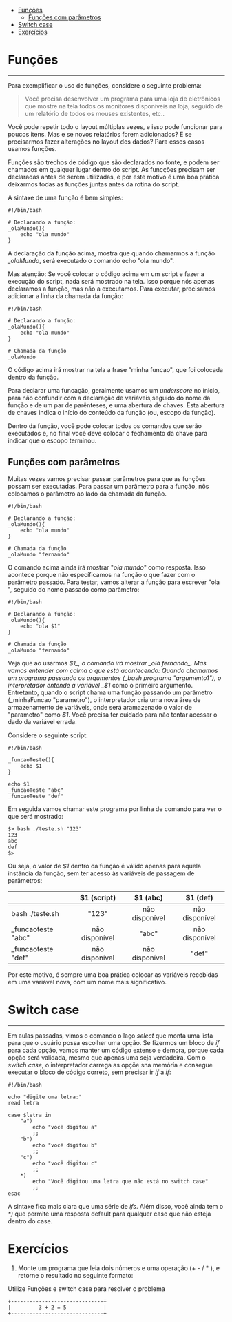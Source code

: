 - [Funções](#funções)
    - [Funções com parâmetros](#funções-com-parâmetros)
- [Switch case](#switch-case)
- [Exercícios](#exercícios)

# Funções

---


Para exemplificar o uso de funções, considere o seguinte problema:

> Você precisa desenvolver um programa para uma loja de eletrônicos que mostre na tela todos os monitores disponíveis na loja, seguido de um relatório de todos os mouses existentes, etc..

Você pode repetir todo o layout múltiplas vezes, e isso pode funcionar para poucos itens. Mas e se novos relatórios forem adicionados? E se precisarmos fazer alterações no layout dos dados? Para esses casos usamos funções.

Funções são trechos de código que são declarados no fonte, e podem ser chamados em qualquer lugar dentro do script. As funcções precisam ser declaradas antes de serem utilizadas, e por este motivo é uma boa prática deixarmos todas as funções juntas antes da rotina do script.

A sintaxe de uma função é bem simples:

```shell
#!/bin/bash

# Declarando a função:
_olaMundo(){
    echo "ola mundo"
}
```

A declaração da função acima, mostra que quando chamarmos a função *_olaMundo*, será executado o comando echo "ola mundo".

Mas atenção: Se você colocar o código acima em um script e fazer a execução do script, nada será mostrado na tela. Isso porque nós apenas declaramos a função, mas não a executamos. Para executar, precisamos adicionar a linha da chamada da função:

```shell
#!/bin/bash

# Declarando a função:
_olaMundo(){
    echo "ola mundo"
}

# Chamada da função
_olaMundo
```

O código acima irá mostrar na tela a frase "minha funcao", que foi colocada dentro da função.

Para declarar uma funcação, geralmente usamos um _underscore_ no ínicio, para não confundir com a declaração de variáveis,seguido do nome da função e de um par de parênteses, e uma abertura de chaves. Esta abertura de chaves indica o início do conteúdo da função (ou, escopo da função). 

Dentro da função, você pode colocar todos os comandos que serão executados e, no final você deve colocar o fechamento da chave para indicar que o escopo terminou.

## Funções com parâmetros

Muitas vezes vamos precisar passar parâmetros para que as funções possam ser executadas. Para passar um parâmetro para a função, nõs colocamos o parâmetro ao lado da chamada da função.

```shell
#!/bin/bash

# Declarando a função:
_olaMundo(){
    echo "ola mundo"
}

# Chamada da função
_olaMundo "fernando"
```

O comando acima ainda irá mostrar "_ola mundo_" como resposta. Isso acontece porque não específicamos na função o que fazer com o parâmetro passado. Para testar, vamos alterar a função para escrever "ola ", seguido do nome passado como parâmetro:

```shell
#!/bin/bash

# Declarando a função:
_olaMundo(){
    echo "ola $1"
}

# Chamada da função
_olaMundo "fernando"
```

Veja que ao usarmos _$1_, o comando irá mostrar _olá fernando_. Mas vamos entender com calma o que está acontecendo:
Quando chamamos um programa passando os arqumentos (_bash programa "argumento1"), o interpretador entende a variável _$1_ como o primeiro argumento. Entretanto, quando o script chama uma função passando um parâmetro (_minhaFuncao "parametro"), o interpretador cria uma nova área de armazenamento de variáveis, onde será aramazenado o valor de "parametro" como _$1_. Você precisa ter cuidado para não tentar acessar o dado da variável errada.

Considere o seguinte script:

```shell
#!/bin/bash

_funcaoTeste(){
    echo $1
}

echo $1
_funcaoTeste "abc"
_funcaoTeste "def"
```

Em seguida vamos chamar este programa por linha de comando para ver o que será mostrado:

```shell
$> bash ./teste.sh "123"
123
abc
def
$>
```

Ou seja, o valor de _$1_ dentro da função é válido apenas para aquela instância da função, sem ter acesso às variáveis de passagem de parâmetros:

|                  |$1 (script)     | $1  (abc)      | $1 (def)       |
|------------------|:--------------:|:--------------:|:--------------:|
|bash ./teste.sh   | "123"          | não disponível | não disponível |
|_funcaoteste "abc"| não disponível | "abc"          | não disponível |
|_funcaoteste "def"| não disponível | não disponível | "def"          |

Por este motivo, é sempre uma boa prática colocar as variáveis recebidas em uma variável nova, com um nome mais significativo.

# Switch case

---

Em aulas passadas, vimos o comando o laço _select_ que monta uma lista para que o usuário possa escolher uma opção. Se fizermos um bloco de _if_ para cada opção, vamos manter um código extenso e demora, porque cada opção será validada, mesmo que apenas uma seja verdadeira. Com o _switch case_, o interpretador carrega as opçõe sna memória e consegue executar o bloco de código correto, sem precisar ir _if_ a _if_:

```shell
#!/bin/bash

echo "digite uma letra:"
read letra

case $letra in
    "a")
        echo "você digitou a"
        ;;
    "b")
        echo "você digitou b"
        ;;
    "c")
        echo "você digitou c"
        ;;
    *)
        echo "Você digitou uma letra que não está no switch case"
        ;;
esac
```

A sintaxe fica mais clara que uma série de _ifs_. Além disso, você ainda tem o _*)_ que permite uma resposta default para qualquer caso que não esteja dentro do case.

# Exercícios

1. Monte um programa que leia dois números e uma operação (+ - / * ), e retorne o resultado no seguinte formato:

Utilize Funções e switch case para resolver o problema

```shell
+------------------------------+
|         3 + 2 = 5            |
+------------------------------+
```
